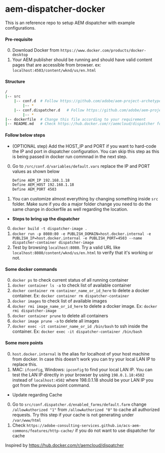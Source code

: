 # aem-dispatcher-docker
This is an reference repo to setup AEM dispatcher with example configurations.

#### Pre-requisite
0. Download Docker from `https://www.docker.com/products/docker-desktop`
0. Your AEM publisher should be running and should have valid content pages that are accessible from browser. ex: `localhost:4503/content/wknd/us/en.html`

#### Structure
```bash
/
|-- src
    |-- conf.d  # Follow https://github.com/adobe/aem-project-archetype. Adobe recommended structure.
        |-- *
    |-- conf.dispatcher.d   # Follow https://github.com/adobe/aem-project-archetype. Adobe recommended structure.
        |-- *   
|-- dockerfile  # Change this file according to your requirement
|-- README.md   # Check https://hub.docker.com/r/aemcloud/dispatcher for the latest dispatcher version
```
#### Follow below steps
- (OPTIONAL step) Add the HOST_IP and PORT if you want to hard-code the IP and port in dispatcher configuration. 
You can skip this step as this is being passed in docker run commnad in the next step. 
0. Go to `/src/conf.d/variables/default.vars` replace the IP and PORT values as shown below
    ```bash
    Define AEM_IP 192.168.1.18
    Define AEM_HOST 192.168.1.18
    Define AEM_PORT 4503
    ```
0. You can customize almost everything by changing something inside `src` folder. 
Make sure if you do a major folder change you need to do the same change in dockerfile as well regarding the location.

- **Steps to bring up the dispatcher**
0. `docker build -t dispatcher-image . `
0. `docker run -p 8080:80 -e PUBLISH_DOMAIN=host.docker.internal -e PUBLISH_IP=host.docker.internal -e PUBLISH_PORT=4503 --name dispatcher-container dispatcher-image`
0. Test by browsing `localhost:8080`. Try a valid URL like `localhost:8080/content/wknd/us/en.html` to verify that it's working or not.

#### Some docker commands
0. `docker ps` to check current status of all running container
0. `docker container ls -a` to check list of available container
0. `docker container rm container_name_or_id_here` to delete a docker container.
Ex: `docker container rm dispatcher-container`
0. `docker images` to check list of available images
0. `docker rmi image_name_or_id_here` to delete a docker image.
Ex: `docker rmi dispatcher-image`
0. `docker container prune` to delete all containers
0. `docker image prune -a` to delete all images
0. `docker exec -it container_name_or_id /bin/bash` to ssh inside the container.
Ex: `docker exec -it dispatcher-container /bin/bash`

#### Some more points
0. `host.docker.internal` is the alias for localhost of your host machine from docker. In case this doesn't work you can try your local LAN IP to replace this.
0. MAC: `ifconfig`, Windows: `ipconfig` to find your local LAN IP. You can test the LAN IP directly in your browser by using `198.0.1.18:4502` instead of `localhost:4502` where 198.0.1.18 should be your LAN IP you got from the previous point command.

- Update regarding Cache
0. Go to `src/conf.dispatcher.d/enabled_farms/default.farm` change `/allowAuthorized "1"` from `/allowAuthorized "0"` to cache all authorized requests.
Try this step if your cache is not generating under `/var/www/html`
0. Check `https://adobe-consulting-services.github.io/acs-aem-commons/features/http-cache/` if you do not want to use dispatcher for cache


Inspired by https://hub.docker.com/r/aemcloud/dispatcher
